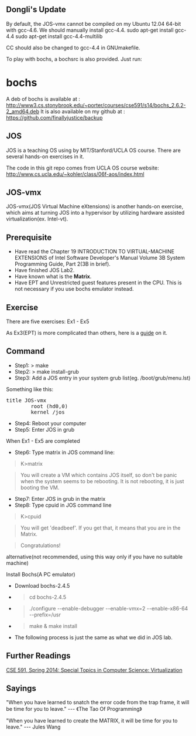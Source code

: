 Dongli's Update
-----
By default, the JOS-vmx cannot be compiled on my Ubuntu 12.04 64-bit with gcc-4.6.
We should manually install gcc-4.4.
  sudo apt-get install gcc-4.4
  sudo apt-get install gcc-4.4-multilib

CC should also be changed to gcc-4.4 in GNUmakefile.

To play with bochs, a bochsrc is also provided. Just run:

# bochs

A deb of bochs is available at : http://www3.cs.stonybrook.edu/~porter/courses/cse591/s14/bochs_2.6.2-2_amd64.deb
It is also available on my github at : https://github.com/finallyjustice/backup

JOS
-----
JOS is a teaching OS using by MIT/Stanford/UCLA OS course. There are several hands-on exercises in it. 

The code in this git repo comes from UCLA OS course website:
http://www.cs.ucla.edu/~kohler/class/06f-aos/index.html

JOS-vmx
-------
JOS-vmx(JOS Virtual Machine eXtensions) is another hands-on exercise, which aims at turning JOS into a hypervisor by utilizing hardware assisted virtualization(ex. Intel-vt).

Prerequisite
-------
* Have read the Chapter 19 INTRODUCTION TO VIRTUAL-MACHINE EXTENSIONS of Intel Software Developer's Manual Volume 3B System Programming Guide, Part 2(3B in brief).
* Have finished JOS Lab2.
* Have known what is the **Matrix**. 
* Have EPT and Unrestricted guest features present in the CPU. This is not necessary if you use bochs emulator instead.

Exercise 
-------
There are five exercises: Ex1 - Ex5

As Ex3(EPT) is more complicated than others, here is a [guide](https://github.com/JulesWang/JOS-vmx/wiki/EPT) on it.

Command
-------
* Step1: > make
* Step2: > make install-grub
* Step3: Add a JOS entry in your system grub list(eg. /boot/grub/menu.lst)

Something like this:
<pre>
title JOS-vmx
        root (hd0,0)
        kernel /jos
</pre>
* Step4: Reboot your computer
* Step5: Enter JOS in grub

When Ex1 - Ex5 are completed

* Step6: Type matrix in JOS command line:

>  K>matrix

> You will create a VM which contains JOS itself, so don't be panic when the system seems to be rebooting. It is not rebooting, it is just booting the VM.

* Step7: Enter JOS in grub in the matrix
* Step8: Type cpuid in JOS command line

> K>cpuid

> You will get 'deadbeef'. If you get that, it means that you are in the Matrix.

> Congratulations!



alternative(not recommended, using this way only if you have no suitable machine)

Install Bochs(A PC emulator)
* Download bochs-2.4.5
* > cd bochs-2.4.5
* > ./configure --enable-debugger  --enable-vmx=2 --enable-x86-64 --prefix=/usr
* > make & make install
* The following process is just the same as what we did in JOS lab.

Further Readings
-------

[CSE 591, Spring 2014: Special Topics in Computer Science: Virtualization](http://www.cs.stonybrook.edu/~porter/courses/cse591/s14/index.html)



Sayings
-------

"When you have learned to snatch the error code from the trap frame, it will be time for you to leave." --- 《The Tao Of Programming》


"When you have learned to create the MATRIX, it will be time for you to leave." --- Jules Wang
